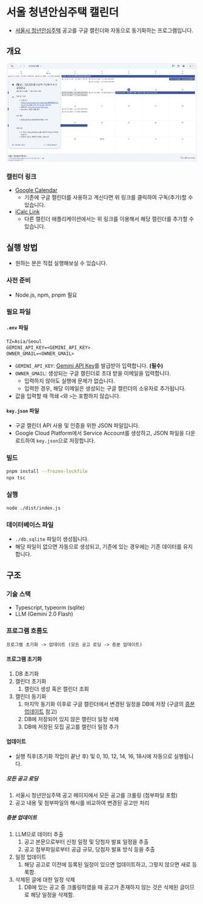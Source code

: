 # 서울 청년안심주택 캘린더
* [서울시 청년안심주택](https://soco.seoul.go.kr/youth/bbs/BMSR00015/list.do?menuNo=400008) 공고를 구글 캘린더와 자동으로 동기화하는 프로그램입니다.

## 개요
![img.png](assets/img.png)

### 캘린더 링크
* [Google Calendar](https://calendar.google.com/calendar/embed?src=13bd5bb3954acee3aae039b9adb95c876e6f4b6bdeeb713e913633577a3d3662%40group.calendar.google.com&ctz=Asia%2FSeoul)
  * 기존에 구글 캘린더를 사용하고 계신다면 위 링크를 클릭하여 구독(추가)할 수 있습니다.
* [iCalc Link](https://calendar.google.com/calendar/ical/13bd5bb3954acee3aae039b9adb95c876e6f4b6bdeeb713e913633577a3d3662%40group.calendar.google.com/public/basic.ics)
  * 다른 캘린더 애플리케이션에서는 위 링크를 이용해서 해당 캘린더를 추가할 수 있습니다.

## 실행 방법
* 원하는 분은 직접 실행해보실 수 있습니다.

### 사전 준비
* Node.js, npm, pnpm 필요

### 필요 파일
#### `.env` 파일
```text
TZ=Asia/Seoul
GEMINI_API_KEY=<GEMINI_API_KEY>
OWNER_GMAIL=<OWNER_GMAIL>
```
* `GEMINI_API_KEY`: [Gemini API Key](https://www.gemini.com/)를 발급받아 입력합니다. **(필수)**
* `OWNER_GMAIL`: 생성되는 구글 캘린더로 초대 받을 이메일을 입력합니다.
  * 입력하지 않아도 실행에 문제가 없습니다.
  * 입력한 경우, 해당 이메일은 생성되는 구글 캘린더의 소유자로 추가됩니다.
* 값을 입력할 때 꺽쇄 `<`와 `>`는 포함하지 않습니다.

#### `key.json` 파일
* 구글 캘린더 API 사용 및 인증을 위한 JSON 파일입니다.
* Google Cloud Platform에서 Service Account를 생성하고, JSON 파일을 다운로드하여 `key.json`으로 저장합니다.

### 빌드
```bash
pnpm install --frozen-lockfile
npx tsc
```

### 실행
```bash
node ./dist/index.js
```

### 데이터베이스 파일
* `./db.sqlite` 파일이 생성됩니다.
* 해당 파일이 없으면 자동으로 생성되고, 기존에 있는 경우에는 기존 데이터를 유지합니다.

## 구조
### 기술 스택
* Typescript, typeorm (sqlite)
* LLM (Gemini 2.0 Flash)

### 프로그램 흐름도
```text
프로그램 초기화 -> 업데이트 (모든 공고 로딩 -> 증분 업데이트)
```

#### 프로그램 초기화
1. DB 초기화
2. 캘린더 초기화
   1. 캘린더 생성 혹은 캘린더 조회
3. 캘린더 동기화
   1. 마지막 동기화 이후로 구글 캘린더에서 변경된 일정을 DB에 저장 (구글의 [증분 업데이트](https://developers.google.com/workspace/calendar/api/guides/sync) 참고)
   2. DB에 저장되어 있지 않은 캘린더 일정 삭제
   3. DB에 저장된 모집 공고를 캘린더 일정 추가

#### 업데이트
* 실행 직후(초기화 작업이 끝난 후) 및 0, 10, 12, 14, 16, 18시에 자동으로 실행됩니다.

##### 모든 공고 로딩
1. 서울시 청년안심주택 공고 페이지에서 모든 공고를 크롤링 (첨부파일 포함)
2. 공고 내용 및 첨부파일의 해시를 비교하여 변경된 공고만 처리

##### 증분 업데이트
1. LLM으로 데이터 추출
   1. 공고 본문으로부터 신청 일정 및 당첨자 발표 일정을 추출
   2. 공고 첨부파일로부터 공급 규모, 당첨자 발표 방식 등을 추출
2. 일정 업데이트
   1. 해당 공고로 이전에 등록된 일정이 있으면 업데이트하고, 그렇지 않으면 새로 등록함.
3. 삭제된 글에 대한 일정 삭제
   1. DB에 있는 공고 중 크롤링하였을 때 공고가 존재하지 않는 것은 삭제된 글이므로 해당 일정을 삭제함.

